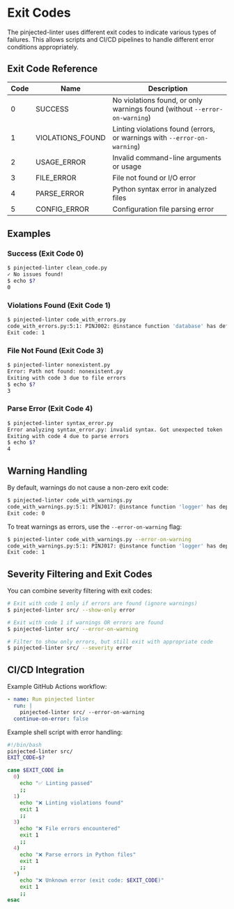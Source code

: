# Exit Codes

The pinjected-linter uses different exit codes to indicate various types of failures. This allows scripts and CI/CD pipelines to handle different error conditions appropriately.

## Exit Code Reference

| Code | Name | Description |
|------|------|-------------|
| 0 | SUCCESS | No violations found, or only warnings found (without `--error-on-warning`) |
| 1 | VIOLATIONS_FOUND | Linting violations found (errors, or warnings with `--error-on-warning`) |
| 2 | USAGE_ERROR | Invalid command-line arguments or usage |
| 3 | FILE_ERROR | File not found or I/O error |
| 4 | PARSE_ERROR | Python syntax error in analyzed files |
| 5 | CONFIG_ERROR | Configuration file parsing error |

## Examples

### Success (Exit Code 0)
```bash
$ pinjected-linter clean_code.py
✓ No issues found!
$ echo $?
0
```

### Violations Found (Exit Code 1)
```bash
$ pinjected-linter code_with_errors.py
code_with_errors.py:5:1: PINJ002: @instance function 'database' has default arguments
Exit code: 1
```

### File Not Found (Exit Code 3)
```bash
$ pinjected-linter nonexistent.py
Error: Path not found: nonexistent.py
Exiting with code 3 due to file errors
$ echo $?
3
```

### Parse Error (Exit Code 4)
```bash
$ pinjected-linter syntax_error.py
Error analyzing syntax_error.py: invalid syntax. Got unexpected token '(' at byte offset 61
Exiting with code 4 due to parse errors
$ echo $?
4
```

## Warning Handling

By default, warnings do not cause a non-zero exit code:

```bash
$ pinjected-linter code_with_warnings.py
code_with_warnings.py:5:1: PINJ017: @instance function 'logger' has dependencies without type annotations
Exit code: 0
```

To treat warnings as errors, use the `--error-on-warning` flag:

```bash
$ pinjected-linter code_with_warnings.py --error-on-warning
code_with_warnings.py:5:1: PINJ017: @instance function 'logger' has dependencies without type annotations
Exit code: 1
```

## Severity Filtering and Exit Codes

You can combine severity filtering with exit codes:

```bash
# Exit with code 1 only if errors are found (ignore warnings)
$ pinjected-linter src/ --show-only error

# Exit with code 1 if warnings OR errors are found
$ pinjected-linter src/ --error-on-warning

# Filter to show only errors, but still exit with appropriate code
$ pinjected-linter src/ --severity error
```

## CI/CD Integration

Example GitHub Actions workflow:

```yaml
- name: Run pinjected linter
  run: |
    pinjected-linter src/ --error-on-warning
  continue-on-error: false
```

Example shell script with error handling:

```bash
#!/bin/bash
pinjected-linter src/
EXIT_CODE=$?

case $EXIT_CODE in
  0)
    echo "✅ Linting passed"
    ;;
  1)
    echo "❌ Linting violations found"
    exit 1
    ;;
  3)
    echo "❌ File errors encountered"
    exit 1
    ;;
  4)
    echo "❌ Parse errors in Python files"
    exit 1
    ;;
  *)
    echo "❌ Unknown error (exit code: $EXIT_CODE)"
    exit 1
    ;;
esac
```